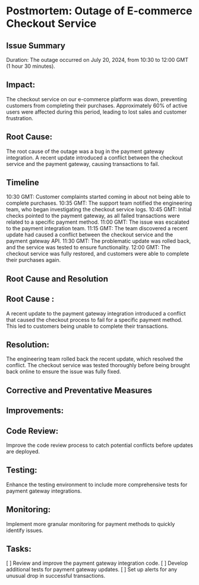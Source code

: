# **Postmortem: Outage of E-commerce Checkout Service**

## **Issue Summary**
Duration: The outage occurred on July 20, 2024, from 10:30 to 12:00 GMT (1 hour 30 minutes).

## **Impact**: 
The checkout service on our e-commerce platform was down, preventing customers from completing their purchases. Approximately 60% of active users were affected during this period, leading to lost sales and customer frustration.

## **Root Cause**: 
The root cause of the outage was a bug in the payment gateway integration. A recent update introduced a conflict between the checkout service and the payment gateway, causing transactions to fail.

## **Timeline**
10:30 GMT: Customer complaints started coming in about not being able to complete purchases.
10:35 GMT: The support team notified the engineering team, who began investigating the checkout service logs.
10:45 GMT: Initial checks pointed to the payment gateway, as all failed transactions were related to a specific payment method.
11:00 GMT: The issue was escalated to the payment integration team.
11:15 GMT: The team discovered a recent update had caused a conflict between the checkout service and the payment gateway API.
11:30 GMT: The problematic update was rolled back, and the service was tested to ensure functionality.
12:00 GMT: The checkout service was fully restored, and customers were able to complete their purchases again.

## **Root Cause and Resolution**
## **Root Cause** : 
A recent update to the payment gateway integration introduced a conflict that caused the checkout process to fail for a specific payment method. This led to customers being unable to complete their transactions.

## **Resolution**: 
The engineering team rolled back the recent update, which resolved the conflict. The checkout service was tested thoroughly before being brought back online to ensure the issue was fully fixed.

## **Corrective and Preventative Measures**
## **Improvements:**

## **Code Review:** 
Improve the code review process to catch potential conflicts before updates are deployed.
## **Testing:**
Enhance the testing environment to include more comprehensive tests for payment gateway integrations.
## **Monitoring:** 
Implement more granular monitoring for payment methods to quickly identify issues.

## **Tasks:**
[ ] Review and improve the payment gateway integration code.
[ ] Develop additional tests for payment gateway updates.
[ ] Set up alerts for any unusual drop in successful transactions.
